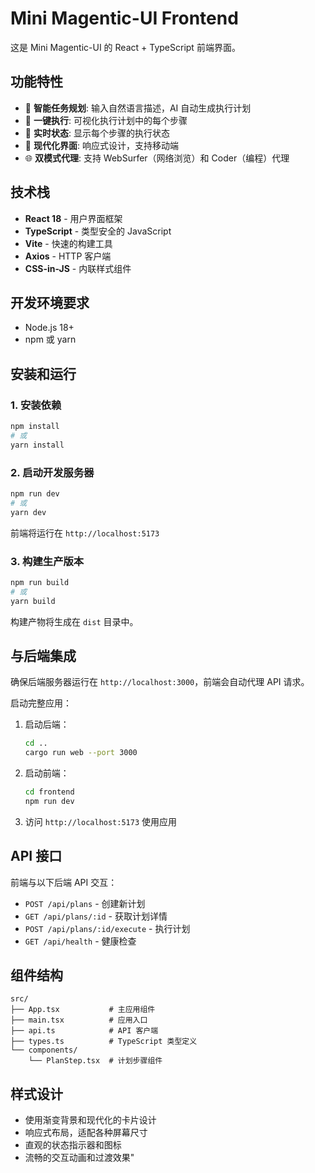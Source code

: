 # Mini Magentic-UI Frontend

这是 Mini Magentic-UI 的 React + TypeScript 前端界面。

## 功能特性

- 🎯 **智能任务规划**: 输入自然语言描述，AI 自动生成执行计划
- 🚀 **一键执行**: 可视化执行计划中的每个步骤
- 🔄 **实时状态**: 显示每个步骤的执行状态
- 🎨 **现代化界面**: 响应式设计，支持移动端
- 🌐 **双模式代理**: 支持 WebSurfer（网络浏览）和 Coder（编程）代理

## 技术栈

- **React 18** - 用户界面框架
- **TypeScript** - 类型安全的 JavaScript
- **Vite** - 快速的构建工具
- **Axios** - HTTP 客户端
- **CSS-in-JS** - 内联样式组件

## 开发环境要求

- Node.js 18+
- npm 或 yarn

## 安装和运行

### 1. 安装依赖

```bash
npm install
# 或
yarn install
```

### 2. 启动开发服务器

```bash
npm run dev
# 或
yarn dev
```

前端将运行在 `http://localhost:5173`

### 3. 构建生产版本

```bash
npm run build
# 或
yarn build
```

构建产物将生成在 `dist` 目录中。

## 与后端集成

确保后端服务器运行在 `http://localhost:3000`，前端会自动代理 API 请求。

启动完整应用：

1. 启动后端：
   ```bash
   cd ..
   cargo run web --port 3000
   ```

2. 启动前端：
   ```bash
   cd frontend
   npm run dev
   ```

3. 访问 `http://localhost:5173` 使用应用

## API 接口

前端与以下后端 API 交互：

- `POST /api/plans` - 创建新计划
- `GET /api/plans/:id` - 获取计划详情
- `POST /api/plans/:id/execute` - 执行计划
- `GET /api/health` - 健康检查

## 组件结构

```
src/
├── App.tsx           # 主应用组件
├── main.tsx          # 应用入口
├── api.ts            # API 客户端
├── types.ts          # TypeScript 类型定义
└── components/
    └── PlanStep.tsx  # 计划步骤组件
```

## 样式设计

- 使用渐变背景和现代化的卡片设计
- 响应式布局，适配各种屏幕尺寸
- 直观的状态指示器和图标
- 流畅的交互动画和过渡效果"